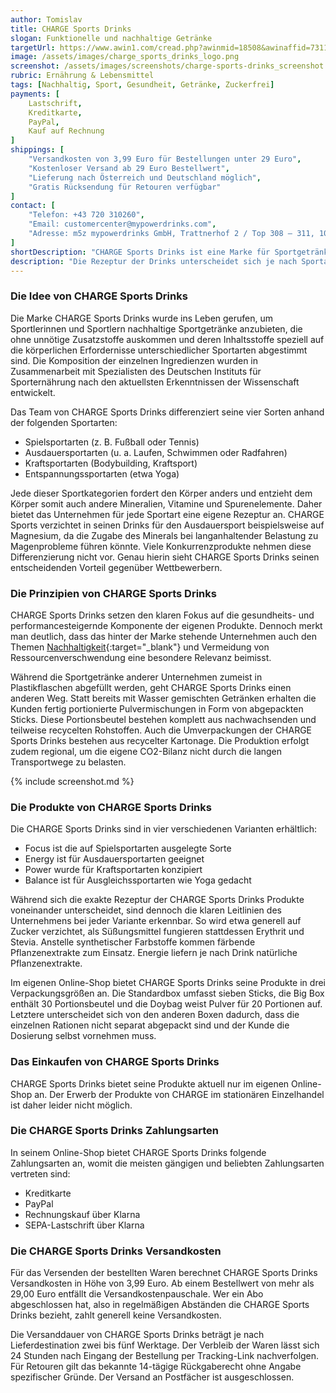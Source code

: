 ```yaml
---
author: Tomislav
title: CHARGE Sports Drinks
slogan: Funktionelle und nachhaltige Getränke
targetUrl: https://www.awin1.com/cread.php?awinmid=18508&awinaffid=731132
image: /assets/images/charge_sports_drinks_logo.png
screenshot: /assets/images/screenshots/charge-sports-drinks_screenshot.jpg
rubric: Ernährung & Lebensmittel
tags: [Nachhaltig, Sport, Gesundheit, Getränke, Zuckerfrei]
payments: [
    Lastschrift,
    Kreditkarte,
    PayPal,
    Kauf auf Rechnung
]
shippings: [
    "Versandkosten von 3,99 Euro für Bestellungen unter 29 Euro",
    "Kostenloser Versand ab 29 Euro Bestellwert",
    "Lieferung nach Österreich und Deutschland möglich",
    "Gratis Rücksendung für Retouren verfügbar"
]
contact: [
    "Telefon: +43 720 310260",
    "Email: customercenter@mypowerdrinks.com",
    "Adresse: m5z mypowerdrinks GmbH, Trattnerhof 2 / Top 308 – 311, 1010 Wien, Österreich"
]
shortDescription: "CHARGE Sports Drinks ist eine Marke für Sportgetränke der m5z mypowerdrinks GmbH aus Österreich. Im CHARGE Sports Drinks Online-Shop bietet das Unternehmen seine funktionellen Getränke in vier verschiedene Sorten an."
description: "Die Rezeptur der Drinks unterscheidet sich je nach Sportart, ist also für die die jeweilige Sorte gedacht ist. Die CHARGE Getränke sollen dadurch zielgerichtet und funktionell die sportliche Performance steigern."
---
```


### Die Idee von CHARGE Sports Drinks

Die Marke CHARGE Sports Drinks wurde ins Leben gerufen, um Sportlerinnen und Sportlern nachhaltige Sportgetränke anzubieten, die ohne unnötige Zusatzstoffe auskommen und deren Inhaltsstoffe speziell auf die körperlichen Erfordernisse unterschiedlicher Sportarten abgestimmt sind. Die Komposition der einzelnen Ingredienzen wurden in Zusammenarbeit mit Spezialisten des Deutschen Instituts für Sporternährung nach den aktuellsten Erkenntnissen der Wissenschaft entwickelt.

Das Team von CHARGE Sports Drinks differenziert seine vier Sorten anhand der folgenden Sportarten:

+ Spielsportarten (z. B. Fußball oder Tennis)
+ Ausdauersportarten (u. a. Laufen, Schwimmen oder Radfahren)
+ Kraftsportarten (Bodybuilding, Kraftsport)
+ Entspannungssportarten (etwa Yoga)

Jede dieser Sportkategorien fordert den Körper anders und entzieht dem Körper somit auch andere Mineralien, Vitamine und Spurenelemente. Daher bietet das Unternehmen für jede Sportart eine eigene Rezeptur an. CHARGE Sports verzichtet in seinen Drinks für den Ausdauersport beispielsweise auf Magnesium, da die Zugabe des Minerals bei langanhaltender Belastung zu Magenprobleme führen könnte. Viele Konkurrenzprodukte nehmen diese Differenzierung nicht vor. Genau hierin sieht CHARGE Sports Drinks seinen entscheidenden Vorteil gegenüber Wettbewerbern.

### Die Prinzipien von CHARGE Sports Drinks

CHARGE Sports Drinks setzen den klaren Fokus auf die gesundheits- und performancesteigernde Komponente der eigenen Produkte. Dennoch merkt man deutlich, dass das hinter der Marke stehende Unternehmen auch den Themen [Nachhaltigkeit](https://charge-sportsdrinks.com/pages/nachhaltigkeit-1){:target="_blank"} und Vermeidung von Ressourcenverschwendung eine besondere Relevanz beimisst.

Während die Sportgetränke anderer Unternehmen zumeist in Plastikflaschen abgefüllt werden, geht CHARGE Sports Drinks einen anderen Weg. Statt bereits mit Wasser gemischten Getränken erhalten die Kunden fertig portionierte Pulvermischungen in Form von abgepackten Sticks. Diese Portionsbeutel bestehen komplett aus nachwachsenden und teilweise recycelten Rohstoffen. Auch die Umverpackungen der CHARGE Sports Drinks bestehen aus recycelter Kartonage. Die Produktion erfolgt zudem regional, um die eigene CO2-Bilanz nicht durch die langen Transportwege zu belasten.

{% include screenshot.md %}

### Die Produkte von CHARGE Sports Drinks

Die CHARGE Sports Drinks sind in vier verschiedenen Varianten erhältlich:

+ Focus ist die auf Spielsportarten ausgelegte Sorte
+ Energy ist für Ausdauersportarten geeignet
+ Power wurde für Kraftsportarten konzipiert
+ Balance ist für Ausgleichssportarten wie Yoga gedacht

Während sich die exakte Rezeptur der CHARGE Sports Drinks Produkte voneinander unterscheidet, sind dennoch die klaren Leitlinien des Unternehmens bei jeder Variante erkennbar. So wird etwa generell auf Zucker verzichtet, als Süßungsmittel fungieren stattdessen Erythrit und Stevia. Anstelle synthetischer Farbstoffe kommen färbende Pflanzenextrakte zum Einsatz. Energie liefern je nach Drink natürliche Pflanzenextrakte.

Im eigenen Online-Shop bietet CHARGE Sports Drinks seine Produkte in drei Verpackungsgrößen an. Die Standardbox umfasst sieben Sticks, die Big Box enthält 30 Portionsbeutel und die Doybag weist Pulver für 20 Portionen auf. Letztere unterscheidet sich von den anderen Boxen dadurch, dass die einzelnen Rationen nicht separat abgepackt sind und der Kunde die Dosierung selbst vornehmen muss.

### Das Einkaufen von CHARGE Sports Drinks

CHARGE Sports Drinks bietet seine Produkte aktuell nur im eigenen Online-Shop an. Der Erwerb der Produkte von CHARGE im stationären Einzelhandel ist daher leider nicht möglich.

### Die CHARGE Sports Drinks Zahlungsarten

In seinem Online-Shop bietet CHARGE Sports Drinks folgende Zahlungsarten an, womit die meisten gängigen und beliebten Zahlungsarten vertreten sind:

+ Kreditkarte
+ PayPal
+ Rechnungskauf über Klarna
+ SEPA-Lastschrift über Klarna

### Die CHARGE Sports Drinks Versandkosten

Für das Versenden der bestellten Waren berechnet CHARGE Sports Drinks Versandkosten in Höhe von 3,99 Euro. Ab einem Bestellwert von mehr als 29,00 Euro entfällt die Versandkostenpauschale. Wer ein Abo abgeschlossen hat, also in regelmäßigen Abständen die CHARGE Sports Drinks bezieht, zahlt generell keine Versandkosten.

Die Versanddauer von CHARGE Sports Drinks beträgt je nach Lieferdestination zwei bis fünf Werktage. Der Verbleib der Waren lässt sich 24 Stunden nach Eingang der Bestellung per Tracking-Link nachverfolgen. Für Retouren gilt das bekannte 14-tägige Rückgaberecht ohne Angabe spezifischer Gründe. Der Versand an Postfächer ist ausgeschlossen.